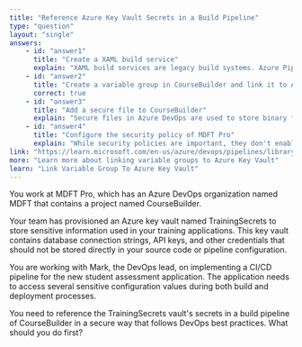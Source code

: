 ```yaml
---
title: "Reference Azure Key Vault Secrets in a Build Pipeline"
type: "question"
layout: "single"
answers:
    - id: "answer1"
      title: "Create a XAML build service"
      explain: "XAML build services are legacy build systems. Azure Pipelines uses YAML or classic editor pipelines, not XAML, for modern build processes."
    - id: "answer2"
      title: "Create a variable group in CourseBuilder and link it to Azure Key Vault"
      correct: true
    - id: "answer3"
      title: "Add a secure file to CourseBuilder"
      explain: "Secure files in Azure DevOps are used to store binary files like certificates, not to reference Key Vault secrets in a build pipeline."
    - id: "answer4"
      title: "Configure the security policy of MDFT Pro"
      explain: "While security policies are important, they don't enable referencing Key Vault secrets in build pipelines. This is managed through variable groups linked to Key Vault."
link: "https://learn.microsoft.com/en-us/azure/devops/pipelines/library/link-variable-groups-to-key-vaults"
more: "Learn more about linking variable groups to Azure Key Vault"
learn: "Link Variable Group To Azure Key Vault"
---
```


You work at MDFT Pro, which has an Azure DevOps organization named MDFT that contains a project named CourseBuilder.

Your team has provisioned an Azure key vault named TrainingSecrets to store sensitive information used in your training applications. This key vault contains database connection strings, API keys, and other credentials that should not be stored directly in your source code or pipeline configuration.

You are working with Mark, the DevOps lead, on implementing a CI/CD pipeline for the new student assessment application. The application needs to access several sensitive configuration values during both build and deployment processes.

You need to reference the TrainingSecrets vault's secrets in a build pipeline of CourseBuilder in a secure way that follows DevOps best practices. What should you do first?
